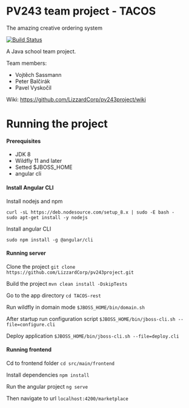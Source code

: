 # PV243 team project - TACOS
The amazing creative ordering system

[![Build Status](https://travis-ci.org/LizzardCorp/pv243project.svg?branch=master)](https://travis-ci.org/LizzardCorp/pv243project)

A Java school team project.

Team members: 
* Vojtěch Sassmann
* Peter Balčirák
* Pavel Vyskočil

Wiki: https://github.com/LizzardCorp/pv243project/wiki


# Running the project

#### Prerequisites
- JDK 8
- Wildfly 11 and later
- Setted $JBOSS_HOME
- angular cli

#### Install Angular CLI

Install nodejs and npm
```
curl -sL https://deb.nodesource.com/setup_8.x | sudo -E bash -
sudo apt-get install -y nodejs
```

Install angular CLI
```
sudo npm install -g @angular/cli
```

#### Running server

Clone the project
`git clone https://github.com/LizzardCorp/pv243project.git`

Build the project
`mvn clean install -DskipTests`

Go to the app directory
`cd TACOS-rest`

Run wildfly in domain mode 
`$JBOSS_HOME/bin/domain.sh`

After startup run configuration script
`$JBOSS_HOME/bin/jboss-cli.sh --file=configure.cli`

Deploy application
`$JBOSS_HOME/bin/jboss-cli.sh --file=deploy.cli`

#### Running frontend

Cd to frontend folder
`cd src/main/frontend`

Install dependencies
`npm install`

Run the angular project
`ng serve`

Then navigate to url 
`localhost:4200/marketplace`
